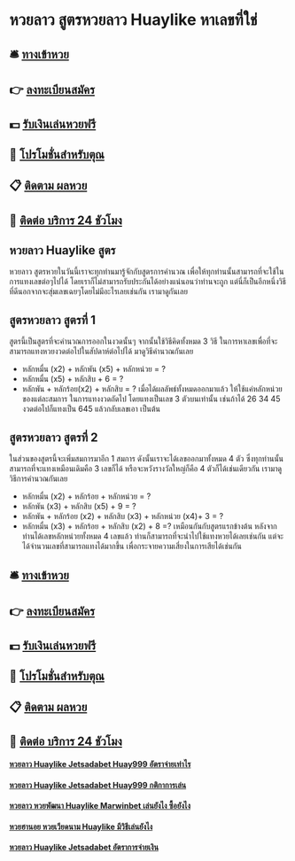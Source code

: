 # หวยลาว สูตรหวยลาว Huaylike หาเลขที่ใช่

## 🛎 [ทางเข้าหวย](https://bit.ly/3qLvfBD)
## 👉 [ลงทะเบียนสมัคร](https://bit.ly/3qLvfBD)
## 💵 [รับเงินเล่นหวยฟรี](https://bit.ly/3Dxe3aF)
## 👑 [โปรโมชั่นสำหรับตุณ](https://bit.ly/3Dxe3aF)
## 📋 [ติดตาม ผลหวย](https://bit.ly/3Dxe3aF)
## 📱 [ติดต่อ บริการ 24 ชัวโมง](https://bit.ly/3Dxe3aF)

## หวยลาว Huaylike สูตร
หวยลาว สูตรหวยในวันนี้เราจะทุกท่านมารู้จักกับสูตรการคำนวณ เพื่อให้ทุกท่านนั้นสามารถที่จะใช้ในการแทงเลขต่อๆไปได้ โดยเราก็ไม่สามารถรับประกันได้อย่างแน่นอนว่าท่านจะถูก แต่นี่ก็เป็นอีกหนึ่งวิธีที่ดีนอกจากจะสุ่มเลขเฉยๆโดยไม่มีอะไรเลยเช่นกัน เรามาดูกันเลย

## สูตรหวยลาว สูตรที่ 1
สูตรนี้เป็นสูตรที่จะคำนวณการออกในงวดนั้นๆ จากนั้นใช้วิธีคิดทั้งหมด 3 วิธี ในการหาเลขเพื่อที่จะสามารถแทงหวยงวดต่อไปในสัปดาห์ต่อไปได้ มาดูวิธีคำนวณกันเลย
- หลักหมื่น (x2) + หลักพัน (x5) + หลักหน่วย = ?
- หลักหมื่น (x5) + หลักสิบ + 6 = ?
- หลักพัน + หลักร้อย(x2) + หลักสิบ = ?
เมื่อได้ผลลัพธ์ทั้งหมดออกมาแล้ว ให้ใช้แค่หลักหน่วยของแต่ละสมการ ในการแทงงวดถัดไป โดยแทงเป็นเลข 3 ตัวบนเท่านั้น เช่นถ้าได้ 26 34 45 งวดต่อไปก็แทงเป็น 645 แล้วกลับเลขเอา เป็นต้น

## สูตรหวยลาว สูตรที่ 2
ในส่วนของสูตรนี้จะเพิ่มสมการมาอีก 1 สมการ ดังนั้นเราจะได้เลขออกมาทั้งหมด 4 ตัว ซึ่งทุกท่านนั้นสามารถที่จะแทงเหมือนเดิมคือ 3 เลขก็ได้ หรือจะหวังรางวัลใหญ่ก็คือ 4 ตัวก็ได้เช่นเดียวกัน เรามาดูวิธีการคำนวณกันเลย
- หลักหมื่น (x2) + หลักร้อย + หลักหน่วย = ?
- หลักพัน (x3) + หลักสิบ (x5) + 9 = ?
- หลักพัน + หลักร้อย (x2) + หลักสิบ (x3) + หลักหน่วย (x4)+ 3 = ?
- หลักหมื่น (x3) + หลักร้อย + หลักสิบ (x2) + 8 =?
เหมือนกันกับสูตรแรกข้างต้น หลังจากท่านได้เลขหลักหน่วยทั้งหมด 4 เลขแล้ว ท่านก็สามารถที่จะนำไปใช้แทงหวยได้เลยเช่นกัน แต่จะได้จำนวนเลขที่สามารถแทงได้มากขึ้น เพื่อกระจายความเสี่ยงในการเสียได้เช่นกัน

## 🛎 [ทางเข้าหวย](https://bit.ly/3qLvfBD)
## 👉 [ลงทะเบียนสมัคร](https://bit.ly/3qLvfBD)
## 💵 [รับเงินเล่นหวยฟรี](https://bit.ly/3Dxe3aF)
## 👑 [โปรโมชั่นสำหรับตุณ](https://bit.ly/3Dxe3aF)
## 📋 [ติดตาม ผลหวย](https://bit.ly/3Dxe3aF)
## 📱 [ติดต่อ บริการ 24 ชัวโมง](https://bit.ly/3Dxe3aF)

#### [หวยลาว Huaylike Jetsadabet Huay999 อัตราจ่ายเท่าไร](https://atom.io/themes/หวยลาว%20Huaylike%20Jetsadabet%20Huay999%20อัตราจ่ายเท่าไร)
#### [หวยลาว Huaylike Jetsadabet Huay999 กติกาการเล่น](https://atom.io/themes/หวยลาว%20Huaylike%20Jetsadabet%20Huay999%20กติกาการเล่น)
#### [หวยลาว หวยพัฒนา Huaylike Marwinbet เล่นยังไง ซื้อยังไง](https://atom.io/themes/หวยลาว%20หวยพัฒนา%20Huaylike%20Marwinbet%20เล่นยังไง%20ซื้อยังไง)
#### [หวยฮานอย หวยเวียดนาม Huaylike มีวิธีเล่นยังไง](https://atom.io/themes/หวยฮานอย%20หวยเวียดนาม%20Huaylike%20มีวิธีเล่นยังไง)
#### [หวยลาว Huaylike Jetsadabet อัตราการจ่ายเงิน](https://atom.io/themes/หวยลาว%20Huaylike%20Jetsadabet%20อัตราการจ่ายเงิน)